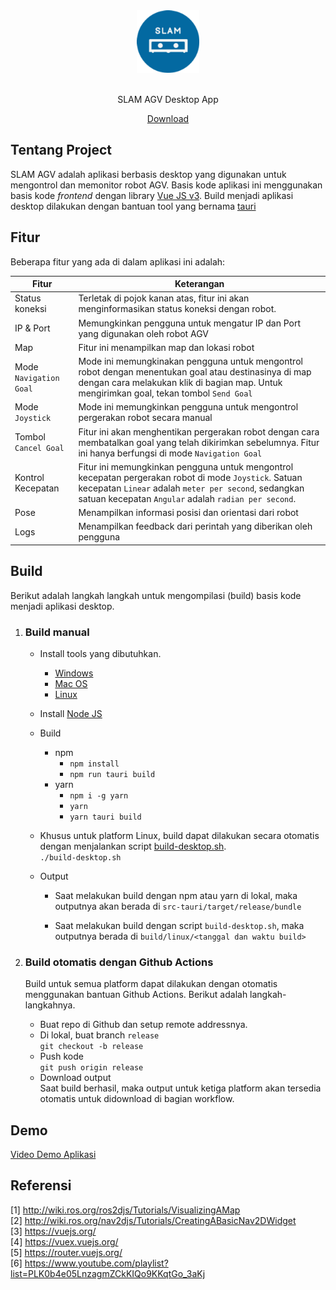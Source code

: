 <div align="center">
  <a href="https://gitlab.com/mbkm/code-repositories/batch-2/manufaktur_agv/agv-ui/-/tree/main" target="_blank"><img src="dist/assets/icons/app/128x128@2x.png" width="100">
  </a>
  <br>
  <br>
  <p>SLAM AGV Desktop App</p>

<a href="https://drive.google.com/drive/folders/1DfaymPn_Pbr1u87aMqva7z3zQcgjMy9g" target="_blank">Download
</a>

</div>

## Tentang Project

SLAM AGV adalah aplikasi berbasis desktop yang digunakan untuk mengontrol dan memonitor robot AGV. Basis kode aplikasi ini menggunakan basis kode _frontend_ dengan library [Vue JS v3](https://vuejs.org/). Build menjadi aplikasi desktop dilakukan dengan bantuan tool yang bernama [tauri](https://tauri.studio/)

## Fitur

Beberapa fitur yang ada di dalam aplikasi ini adalah:

| Fitur                  | Keterangan                                                                                                                                                                                                            |
| ---------------------- | --------------------------------------------------------------------------------------------------------------------------------------------------------------------------------------------------------------------- |
| Status koneksi         | Terletak di pojok kanan atas, fitur ini akan menginformasikan status koneksi dengan robot.                                                                                                                            |
| IP & Port              | Memungkinkan pengguna untuk mengatur IP dan Port yang digunakan oleh robot AGV                                                                                                                                        |
| Map                    | Fitur ini menampilkan map dan lokasi robot                                                                                                                                                                            |
| Mode `Navigation Goal` | Mode ini memungkinakan pengguna untuk mengontrol robot dengan menentukan goal atau destinasinya di map dengan cara melakukan klik di bagian map. Untuk mengirimkan goal, tekan tombol `Send Goal`                     |
| Mode `Joystick`        | Mode ini memungkinkan pengguna untuk mengontrol pergerakan robot secara manual                                                                                                                                        |
| Tombol `Cancel Goal`   | Fitur ini akan menghentikan pergerakan robot dengan cara membatalkan goal yang telah dikirimkan sebelumnya. Fitur ini hanya berfungsi di mode `Navigation Goal`                                                       |
| Kontrol Kecepatan      | Fitur ini memungkinkan pengguna untuk mengontrol kecepatan pergerakan robot di mode `Joystick`. Satuan kecepatan `Linear` adalah `meter per second`, sedangkan satuan kecepatan `Angular` adalah `radian per second`. |
| Pose                   | Menampilkan informasi posisi dan orientasi dari robot                                                                                                                                                                 |
| Logs                   | Menampilkan feedback dari perintah yang diberikan oleh pengguna                                                                                                                                                       |

## Build

Berikut adalah langkah langkah untuk mengompilasi (build) basis kode menjadi aplikasi desktop.

1. ### Build manual

   - Install tools yang dibutuhkan.

     - [Windows](https://tauri.studio/v1/guides/getting-started/prerequisites#setting-up-windows)
     - [Mac OS](https://tauri.studio/v1/guides/getting-started/prerequisites#setting-up-macos)
     - [Linux](https://tauri.studio/v1/guides/getting-started/prerequisites#setting-up-linux)

   - Install [Node JS](https://nodejs.org/en/)
   - Build

     - npm
       - `npm install`
       - `npm run tauri build`
     - yarn
       - `npm i -g yarn`
       - `yarn`
       - `yarn tauri build`

   - Khusus untuk platform Linux, build dapat dilakukan secara otomatis dengan menjalankan script [build-desktop.sh](./build-desktop.sh).  
     `./build-desktop.sh`

   - Output

     - Saat melakukan build dengan npm atau yarn di lokal, maka outputnya akan berada di `src-tauri/target/release/bundle`

     - Saat melakukan build dengan script `build-desktop.sh`, maka outputnya berada di `build/linux/<tanggal dan waktu build>`

2. ### Build otomatis dengan Github Actions

   Build untuk semua platform dapat dilakukan dengan otomatis menggunakan bantuan Github Actions. Berikut adalah langkah-langkahnya.

   - Buat repo di Github dan setup remote addressnya.
   - Di lokal, buat branch `release`  
     `git checkout -b release`
   - Push kode  
     `git push origin release`
   - Download output  
     Saat build berhasil, maka output untuk ketiga platform akan tersedia otomatis untuk didownload di bagian workflow.

## Demo

[Video Demo Aplikasi ](https://drive.google.com/file/d/1I9Qhymc7dLNifSmQYTbJbVKDRu3idc5F/preview)

## Referensi

[1] http://wiki.ros.org/ros2djs/Tutorials/VisualizingAMap  
[2] http://wiki.ros.org/nav2djs/Tutorials/CreatingABasicNav2DWidget  
[3] https://vuejs.org/  
[4] https://vuex.vuejs.org/  
[5] https://router.vuejs.org/  
[6] https://www.youtube.com/playlist?list=PLK0b4e05LnzagmZCkKIQo9KKqtGo_3aKj
